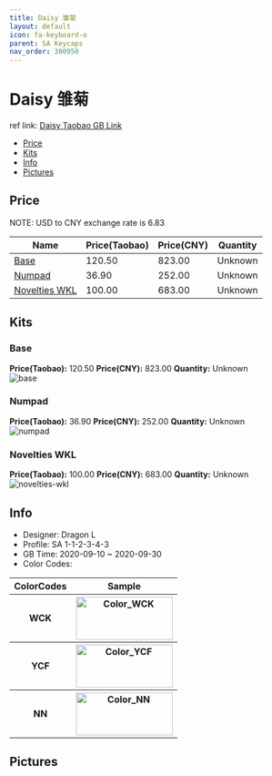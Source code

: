 ```yaml
---
title: Daisy 雏菊
layout: default
icon: fa-keyboard-o
parent: SA Keycaps
nav_order: 300950
---
```


# Daisy 雏菊

ref link: [Daisy Taobao GB Link](https://item.taobao.com/item.htm?id=625882252098)  
* [Price](#price)  
* [Kits](#kits)  
* [Info](#info)  
* [Pictures](#pictures)  


## Price  

NOTE: USD to CNY exchange rate is 6.83

| Name          | Price(Taobao)    |  Price(CNY) | Quantity |
| ------------- | ------------ |  ---------- | -------- |
|[Base](#base)|120.50|823.00|Unknown|
|[Numpad](#numpad)|36.90|252.00|Unknown|
|[Novelties WKL](#novelties-wkl)|100.00|683.00|Unknown|


## Kits  
### Base  
**Price(Taobao):** 120.50    **Price(CNY):** 823.00    **Quantity:** Unknown  
<img src="{{ 'assets/images/sa-keycaps/daisy/kits_pics/base.jpg' | relative_url }}" alt="base" class="image featured">

### Numpad  
**Price(Taobao):** 36.90    **Price(CNY):** 252.00    **Quantity:** Unknown  
<img src="{{ 'assets/images/sa-keycaps/daisy/kits_pics/numpad.jpg' | relative_url }}" alt="numpad" class="image featured">

### Novelties WKL  
**Price(Taobao):** 100.00    **Price(CNY):** 683.00    **Quantity:** Unknown  
<img src="{{ 'assets/images/sa-keycaps/daisy/kits_pics/novelties-wkl.jpg' | relative_url }}" alt="novelties-wkl" class="image featured">


## Info  
* Designer: Dragon L  
* Profile: SA 1-1-2-3-4-3  
* GB Time: 2020-09-10 ~ 2020-09-30  
* Color Codes:  

<table style="width:100%">
  <tr>
    <th>ColorCodes</th>
    <th>Sample</th>
  </tr>
  <tr>
    <th>WCK</th>
    <th><img src="{{ 'assets/images/sa-keycaps/SP_ColorCodes/abs/SP_Abs_ColorCodes_WCK.png' | relative_url }}" alt="Color_WCK" height="75" width="170"></th>
  </tr>
  <tr>
    <th>YCF</th>
    <th><img src="{{ 'assets/images/sa-keycaps/SP_ColorCodes/abs/SP_Abs_ColorCodes_YCF.png' | relative_url }}" alt="Color_YCF" height="75" width="170"></th>
  </tr>
  <tr>
    <th>NN</th>
    <th><img src="{{ 'assets/images/sa-keycaps/SP_ColorCodes/abs/SP_Abs_ColorCodes_NN.png' | relative_url }}" alt="Color_NN" height="75" width="170"></th>
  </tr>
</table>

## Pictures  
